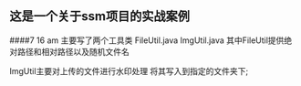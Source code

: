 ## 这是一个关于ssm项目的实战案例

####7 16 am
主要写了两个工具类 FileUtil.java ImgUtil.java
其中FileUtil提供绝对路径和相对路径以及随机文件名

ImgUtil主要对上传的文件进行水印处理 将其写入到指定的文件夹下;

